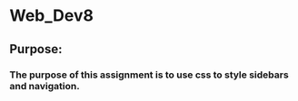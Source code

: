 # Web_Dev8

## Purpose:
### The purpose of this assignment is to use css to style sidebars and navigation.
